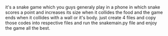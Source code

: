 it's a snake game which you guys generaly play in a phone in which snake scores a point and increases its size when it collides the food and the game ends when it collides with a wall or it's body. just create 4 files and copy those codes into respective files and run the snakemain.py file and enjoy the game all the best.
